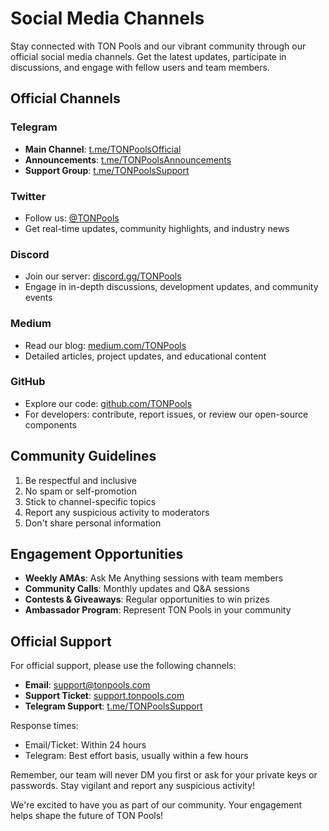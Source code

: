 # Social Media Channels

Stay connected with TON Pools and our vibrant community through our official social media channels. Get the latest updates, participate in discussions, and engage with fellow users and team members.

## Official Channels

### Telegram

* **Main Channel**: [t.me/TONPoolsOfficial](https://t.me/TONPoolsOfficial)
* **Announcements**: [t.me/TONPoolsAnnouncements](https://t.me/TONPoolsAnnouncements)
* **Support Group**: [t.me/TONPoolsSupport](https://t.me/TONPoolsSupport)

### Twitter

* Follow us: [@TONPools](https://twitter.com/TONPools)
* Get real-time updates, community highlights, and industry news

### Discord

* Join our server: [discord.gg/TONPools](https://discord.gg/TONPools)
* Engage in in-depth discussions, development updates, and community events

### Medium

* Read our blog: [medium.com/TONPools](https://medium.com/TONPools)
* Detailed articles, project updates, and educational content

### GitHub

* Explore our code: [github.com/TONPools](https://github.com/TONPools)
* For developers: contribute, report issues, or review our open-source components

## Community Guidelines

1. Be respectful and inclusive
2. No spam or self-promotion
3. Stick to channel-specific topics
4. Report any suspicious activity to moderators
5. Don't share personal information

## Engagement Opportunities

* **Weekly AMAs**: Ask Me Anything sessions with team members
* **Community Calls**: Monthly updates and Q\&A sessions
* **Contests & Giveaways**: Regular opportunities to win prizes
* **Ambassador Program**: Represent TON Pools in your community

## Official Support

For official support, please use the following channels:

* **Email**: support@tonpools.com
* **Support Ticket**: [support.tonpools.com](https://support.tonpools.com)
* **Telegram Support**: [t.me/TONPoolsSupport](https://t.me/TONPoolsSupport)

Response times:

* Email/Ticket: Within 24 hours
* Telegram: Best effort basis, usually within a few hours

Remember, our team will never DM you first or ask for your private keys or passwords. Stay vigilant and report any suspicious activity!

We're excited to have you as part of our community. Your engagement helps shape the future of TON Pools!
